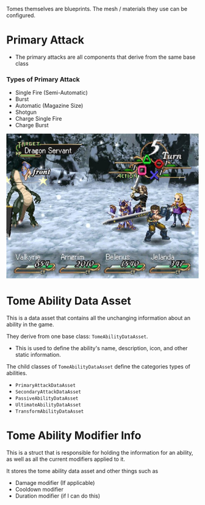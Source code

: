 Tomes themselves are blueprints. The mesh / materials they use can be configured.

# Primary Attack
- The primary attacks are all components that derive from the same base class

### Types of Primary Attack

- Single Fire (Semi-Automatic)
- Burst
- Automatic (Magazine Size)
- Shotgun
- Charge Single Fire
- Charge Burst

![Test](<../../../_Meta/Attachments/Pasted image 20250509175042.png>)

# Tome Ability Data Asset

This is a data asset that contains all the unchanging information about an ability in the game.

They derive from one base class: `TomeAbilityDataAsset`.
- This is used to define the ability's name, description, icon, and other static information.

The child classes of `TomeAbilityDataAsset` define the categories types of abilities.
- `PrimaryAttackDataAsset`
- `SecondaryAttackDataAsset`
- `PassiveAbilityDataAsset`
- `UltimateAbilityDataAsset`
- `TransformAbilityDataAsset`

# Tome Ability Modifier Info

This is a struct that is responsible for holding the information for an ability, as well as all the current modifiers applied to it.

It stores the tome ability data asset and other things such as
- Damage modifier (If applicable)
- Cooldown modifier
- Duration modifier (if I can do this)
